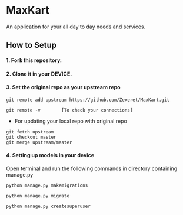 # MaxKart
An application for your all day to day needs and services.  



## How to Setup

#### 1. Fork this repository.
#### 2. Clone it in your DEVICE.
#### 3.  Set the original repo as your upstream repo
      
```
git remote add upstream https://github.com/Zexeret/MaxKart.git

git remote -v        [To check your connections]
```

   - For updating your local repo with original repo
 ```
git fetch upstream
git checkout master
git merge upstream/master
```

#### 4. Setting up models in your device

Open terminal and run the following commands in directory containing manage.py

```
python manage.py makemigrations

python manage.py migrate

python manage.py createsuperuser
```
         




